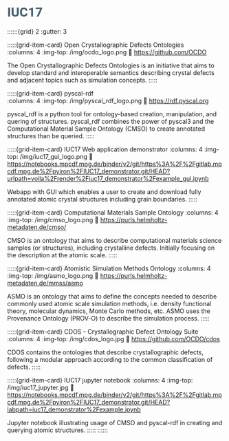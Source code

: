 # <font style="font-family:roboto;color:#455e6c;font-size:30px"> <b> IUC17 </b> </font> </td>


::::::{grid} 2
:gutter: 3

:::::{grid-item-card} Open Crystallographic Defects Ontologies  
:columns: 4
:img-top: /img/ocdo_logo.png
:link: https://github.com/OCDO

The Open Crystallographic Defects Ontologies is an initiative that aims to develop standard and interoperable semantics describing crystal defects and adjacent topics such as simulation concepts.
:::::

:::::{grid-item-card} pyscal-rdf  
:columns: 4
:img-top: /img/pyscal_rdf_logo.png
:link: https://rdf.pyscal.org

pyscal_rdf is a python tool for ontology-based creation, manipulation, and quering of structures. pyscal_rdf combines the power of pyscal3 and the Computational Material Sample Ontology (CMSO) to create annotated structures than be queried.
:::::

:::::{grid-item-card} IUC17 Web application demonstrator
:columns: 4
:img-top: /img/iuc17_gui_logo.png
:link: https://notebooks.mpcdf.mpg.de/binder/v2/git/https%3A%2F%2Fgitlab.mpcdf.mpg.de%2Fpyiron%2FIUC17_demonstrator.git/HEAD?urlpath=voila%2Frender%2Fiuc17_demonstrator%2Fexample_gui.ipynb

Webapp with GUI which enables a user to create and download fully annotated atomic crystal structures including grain boundaries.
:::::

:::::{grid-item-card} Computational Materials Sample Ontology
:columns: 4
:img-top: /img/cmso_logo.png
:link: https://purls.helmholtz-metadaten.de/cmso/

CMSO is an ontology that aims to describe computational materials science samples (or structures), including crystalline defects. Initially focusing on the description at the atomic scale.
:::::

:::::{grid-item-card} Atomistic Simulation Methods Ontology
:columns: 4
:img-top: /img/asmo_logo.png
:link: https://purls.helmholtz-metadaten.de/mmss/asmo

ASMO is an ontology that aims to define the concepts needed to describe commonly used atomic scale simulation methods, i.e. density functional theory, molecular dynamics, Monte Carlo methods, etc. ASMO uses the Provenance Ontology (PROV-O) to describe the simulation process.
:::::

:::::{grid-item-card} CDOS - Crystallographic Defect Ontology Suite
:columns: 4
:img-top: /img/cdos_logo.jpg
:link: https://github.com/OCDO/cdos

CDOS contains the ontologies that describe crystallographic defects, following a modular approach according to the common classification of defects.
:::::

:::::{grid-item-card} IUC17 jupyter notebook
:columns: 4
:img-top: /img/iuc17_jupyter.jpg
:link: https://notebooks.mpcdf.mpg.de/binder/v2/git/https%3A%2F%2Fgitlab.mpcdf.mpg.de%2Fpyiron%2FIUC17_demonstrator.git/HEAD?labpath=iuc17_demonstrator%2Fexample.ipynb

Jupyter notebook illustrating usage of CMSO and pyscal-rdf in creating and querying atomic structures.
:::::
::::::